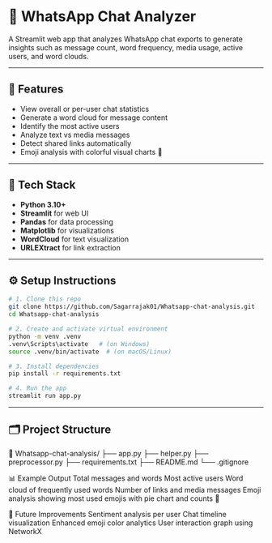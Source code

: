# 💬 WhatsApp Chat Analyzer

A Streamlit web app that analyzes WhatsApp chat exports to generate insights such as message count, word frequency, media usage, active users, and word clouds.

---

## 🚀 Features

* View overall or per-user chat statistics
* Generate a word cloud for message content
* Identify the most active users
* Analyze text vs media messages
* Detect shared links automatically
* Emoji analysis with colorful visual charts 🎨

---

## 🧩 Tech Stack

* **Python 3.10+**
* **Streamlit** for web UI
* **Pandas** for data processing
* **Matplotlib** for visualizations
* **WordCloud** for text visualization
* **URLEXtract** for link extraction

---

## ⚙️ Setup Instructions

```bash
# 1. Clone this repo
git clone https://github.com/Sagarrajak01/Whatsapp-chat-analysis.git
cd Whatsapp-chat-analysis

# 2. Create and activate virtual environment
python -m venv .venv
.venv\Scripts\activate   # (on Windows)
source .venv/bin/activate  # (on macOS/Linux)

# 3. Install dependencies
pip install -r requirements.txt

# 4. Run the app
streamlit run app.py
```
---

## 🗂️ Project Structure

📁 Whatsapp-chat-analysis/
├── app.py
├── helper.py
├── preprocessor.py
├── requirements.txt
├── README.md
└── .gitignore


📊 Example Output
Total messages and words
Most active users
Word cloud of frequently used words
Number of links and media messages
Emoji analysis showing most used emojis with pie chart and counts 🧠

🧠 Future Improvements
Sentiment analysis per user
Chat timeline visualization
Enhanced emoji color analytics
User interaction graph using NetworkX